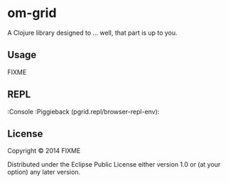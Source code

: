 # om-grid

A Clojure library designed to ... well, that part is up to you.

## Usage

FIXME
## REPL

:Console
:Piggieback (pgrid.repl/browser-repl-env):

## License

Copyright © 2014 FIXME

Distributed under the Eclipse Public License either version 1.0 or (at
your option) any later version.
